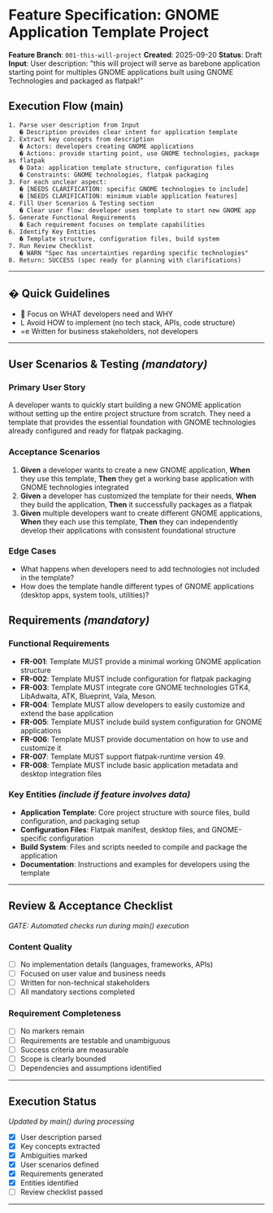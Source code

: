 # Feature Specification: GNOME Application Template Project

**Feature Branch**: `001-this-will-project`
**Created**: 2025-09-20
**Status**: Draft
**Input**: User description: "this will project will serve as barebone application starting point for multiples GNOME applications built using GNOME Technologies and packaged as flatpak!"

## Execution Flow (main)
```
1. Parse user description from Input
   � Description provides clear intent for application template
2. Extract key concepts from description
   � Actors: developers creating GNOME applications
   � Actions: provide starting point, use GNOME technologies, package as flatpak
   � Data: application template structure, configuration files
   � Constraints: GNOME technologies, flatpak packaging
3. For each unclear aspect:
   � [NEEDS CLARIFICATION: specific GNOME technologies to include]
   � [NEEDS CLARIFICATION: minimum viable application features]
4. Fill User Scenarios & Testing section
   � Clear user flow: developer uses template to start new GNOME app
5. Generate Functional Requirements
   � Each requirement focuses on template capabilities
6. Identify Key Entities
   � Template structure, configuration files, build system
7. Run Review Checklist
   � WARN "Spec has uncertainties regarding specific technologies"
8. Return: SUCCESS (spec ready for planning with clarifications)
```

---

## � Quick Guidelines
-  Focus on WHAT developers need and WHY
- L Avoid HOW to implement (no tech stack, APIs, code structure)
- =e Written for business stakeholders, not developers

---

## User Scenarios & Testing *(mandatory)*

### Primary User Story
A developer wants to quickly start building a new GNOME application without setting up the entire project structure from scratch. They need a template that provides the essential foundation with GNOME technologies already configured and ready for flatpak packaging.

### Acceptance Scenarios
1. **Given** a developer wants to create a new GNOME application, **When** they use this template, **Then** they get a working base application with GNOME technologies integrated
2. **Given** a developer has customized the template for their needs, **When** they build the application, **Then** it successfully packages as a flatpak
3. **Given** multiple developers want to create different GNOME applications, **When** they each use this template, **Then** they can independently develop their applications with consistent foundational structure

### Edge Cases
- What happens when developers need to add technologies not included in the template?
- How does the template handle different types of GNOME applications (desktop apps, system tools, utilities)?

## Requirements *(mandatory)*

### Functional Requirements
- **FR-001**: Template MUST provide a minimal working GNOME application structure
- **FR-002**: Template MUST include configuration for flatpak packaging
- **FR-003**: Template MUST integrate core GNOME technologies GTK4, LibAdwaita, ATK, Blueprint, Vala, Meson.
- **FR-004**: Template MUST allow developers to easily customize and extend the base application
- **FR-005**: Template MUST include build system configuration for GNOME applications
- **FR-006**: Template MUST provide documentation on how to use and customize it
- **FR-007**: Template MUST support flatpak-runtime version 49.
- **FR-008**: Template MUST include basic application metadata and desktop integration files

### Key Entities *(include if feature involves data)*
- **Application Template**: Core project structure with source files, build configuration, and packaging setup
- **Configuration Files**: Flatpak manifest, desktop files, and GNOME-specific configuration
- **Build System**: Files and scripts needed to compile and package the application
- **Documentation**: Instructions and examples for developers using the template

---

## Review & Acceptance Checklist
*GATE: Automated checks run during main() execution*

### Content Quality
- [ ] No implementation details (languages, frameworks, APIs)
- [ ] Focused on user value and business needs
- [ ] Written for non-technical stakeholders
- [ ] All mandatory sections completed

### Requirement Completeness
- [ ] No markers remain
- [ ] Requirements are testable and unambiguous
- [ ] Success criteria are measurable
- [ ] Scope is clearly bounded
- [ ] Dependencies and assumptions identified

---

## Execution Status
*Updated by main() during processing*

- [x] User description parsed
- [x] Key concepts extracted
- [x] Ambiguities marked
- [x] User scenarios defined
- [x] Requirements generated
- [x] Entities identified
- [ ] Review checklist passed

---